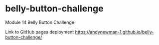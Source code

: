 # belly-button-challenge
Module 14 Belly Button Challenge

Link to GitHub pages deployment https://andynewman-1.github.io/belly-button-challenge/
